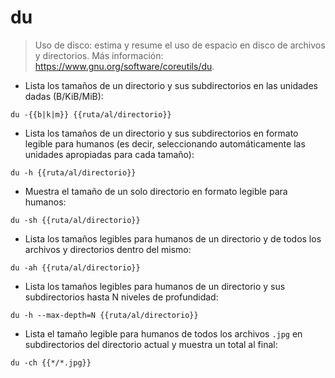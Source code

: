 # du

> Uso de disco: estima y resume el uso de espacio en disco de archivos y directorios.
> Más información: <https://www.gnu.org/software/coreutils/du>.

- Lista los tamaños de un directorio y sus subdirectorios en las unidades dadas (B/KiB/MiB):

`du -{{b|k|m}} {{ruta/al/directorio}}`

- Lista los tamaños de un directorio y sus subdirectorios en formato legible para humanos (es decir, seleccionando automáticamente las unidades apropiadas para cada tamaño):

`du -h {{ruta/al/directorio}}`

- Muestra el tamaño de un solo directorio en formato legible para humanos:

`du -sh {{ruta/al/directorio}}`

- Lista los tamaños legibles para humanos de un directorio y de todos los archivos y directorios dentro del mismo:

`du -ah {{ruta/al/directorio}}`

- Lista los tamaños legibles para humanos de un directorio y sus subdirectorios hasta N niveles de profundidad:

`du -h --max-depth=N {{ruta/al/directorio}}`

- Lista el tamaño legible para humanos de todos los archivos `.jpg` en subdirectorios del directorio actual y muestra un total al final:

`du -ch {{*/*.jpg}}`
